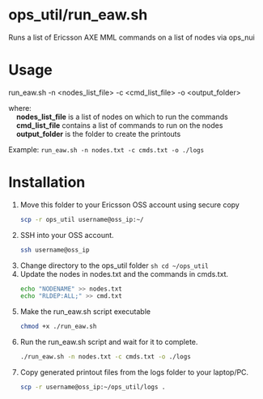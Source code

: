 # ops_util/run_eaw.sh
Runs a list of Ericsson AXE MML commands on a list of nodes via ops_nui

Usage
======================
run_eaw.sh -n <nodes_list_file> -c <cmd_list_file> -o <output_folder>

where: \
	&nbsp;&nbsp;&nbsp;&nbsp;**nodes_list_file** is a list of nodes on which to run the commands \
	&nbsp;&nbsp;&nbsp;&nbsp;**cmd_list_file** contains a list of commands to run on the nodes \
	&nbsp;&nbsp;&nbsp;&nbsp;**output_folder** is the folder to create the printouts
	
Example:
	```
	run_eaw.sh -n nodes.txt -c cmds.txt -o ./logs
	```
	
Installation
========================
1. Move this folder to your Ericsson OSS account using secure copy
	```sh
	scp -r ops_util username@oss_ip:~/
	```
2. SSH into your OSS account.
	```sh
	ssh username@oss_ip
	```
2. Change directory to the ops_util folder 
     	```sh
    	cd ~/ops_util
    	```
3. Update the nodes in nodes.txt and the commands in cmds.txt. 
	```sh
	echo "NODENAME" >> nodes.txt 
	echo "RLDEP:ALL;" >> cmd.txt 
	```
4. Make the run_eaw.sh script executable 
	```sh
	chmod +x ./run_eaw.sh
	```
5. Run the run_eaw.sh script and wait for it to complete.
	```sh
   	./run_eaw.sh -n nodes.txt -c cmds.txt -o ./logs
	```
6. Copy generated printout files from the logs folder to your laptop/PC.
	```sh
	scp -r username@oss_ip:~/ops_util/logs . 
	```
